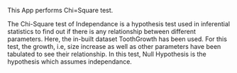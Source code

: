 This App performs Chi=Square test.

The Chi-Square test of Independance is a hypothesis test used in inferential statistics to find out if there is any relationship between different parameters. Here, the in-built dataset ToothGrowth has been used. For this test, the growth, i.e, size increase as well as other parameters have been tabulated to see their relationship. In this test, Null Hypothesis is the hypothesis which assumes independance.
